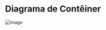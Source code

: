 # Diagrama de Contêiner

![image](https://github.com/ICEI-PUC-Minas-PMV-SInt/pmv-sint-2023-2-e4-proj-dist-t1-time2-projuaifood/assets/101745127/63d9d437-b238-468c-b132-d06778bf0d5e)



